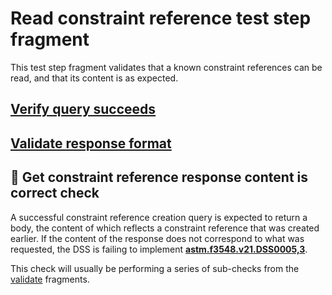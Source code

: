 # Read constraint reference test step fragment

This test step fragment validates that a known constraint references can be read, and that its content is as expected.

## [Verify query succeeds](./read_query.md)

## [Validate response format](./read_format.md)

## 🛑 Get constraint reference response content is correct check

A successful constraint reference creation query is expected to return a body, the content of which reflects a constraint reference that was created earlier.
If the content of the response does not correspond to what was requested, the DSS is failing to implement **[astm.f3548.v21.DSS0005,3](../../../../../../../requirements/astm/f3548/v21.md)**.

This check will usually be performing a series of sub-checks from the [validate](../validate) fragments.
